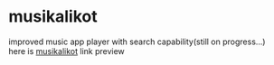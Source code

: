 # musikalikot<br>
improved music app player with search capability(still on progress...)<br>
here is <a href="https://mellow-sopapillas-83708f.netlify.app/">musikalikot</a> link preview 
